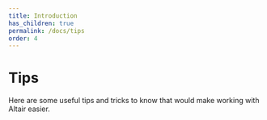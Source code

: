 ```yaml
---
title: Introduction
has_children: true
permalink: /docs/tips
order: 4
---
```


# Tips

Here are some useful tips and tricks to know that would make working with Altair easier.
